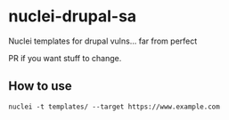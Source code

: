 # nuclei-drupal-sa
Nuclei templates for drupal vulns... far from perfect

PR if you want stuff to change.

How to use
---
```
nuclei -t templates/ --target https://www.example.com
```
